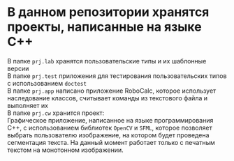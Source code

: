 # В данном репозитории хранятся проекты, написанные на языке C++

В папке `prj.lab` хранятся пользовательские типы и их шаблонные версии\
В папке `prj.test` приложения для тестирования пользовательских типов с использованием `doctest`\
В папке `prj.app` написано приложение RoboCalc, которое использует наследование классов, считывает команды из текстового файла и выполняет их\
В папке `prj.cw` хранится проект: \
Графическое приложение, написанное на языке программирования C++, с использованием библиотек `OpenCV` и `SFML`, которое позволяет выбрать пользователю изображение, на котором будет проведена сегментация текста. На данный момент работает только с печатным текстом на монотонном изображении.
